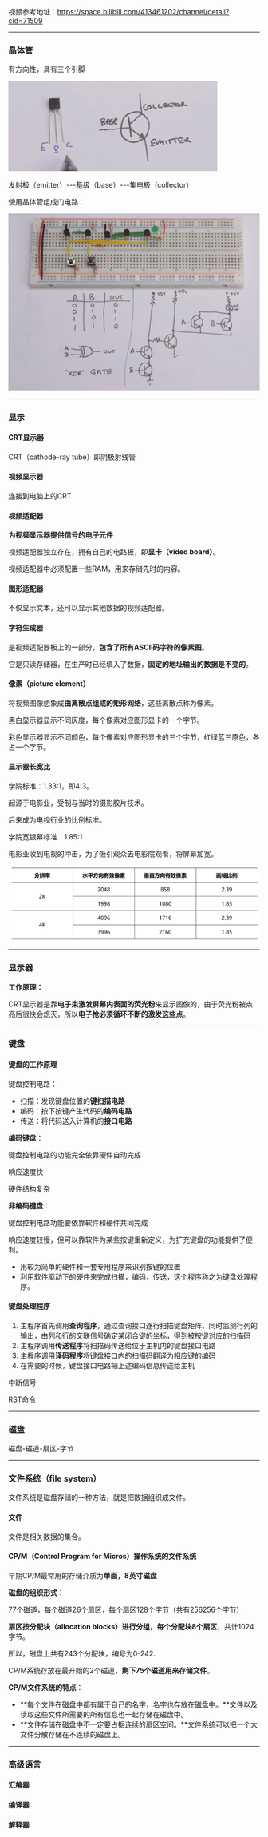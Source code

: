 视频参考地址：<https://space.bilibili.com/413461202/channel/detail?cid=71509> 

---

### 晶体管

有方向性，具有三个引脚

![1568622088613](素材\1568622088613.png)

发射极（emitter）---基级（base）---集电极（collector）



使用晶体管组成门电路：

![1568622904379](素材\1568622904379.png)





---

### 显示



#### CRT显示器

CRT（cathode-ray tube）即阴极射线管



#### 视频显示器

连接到电脑上的CRT



#### 视频适配器

**为视频显示器提供信号的电子元件**

视频适配器独立存在，拥有自己的电路板，即**显卡（video board）**。

视频适配器中必须配置一些RAM，用来存储先时的内容。



#### 图形适配器

不仅显示文本，还可以显示其他数据的视频适配器。





#### 字符生成器

是视频适配器板上的一部分，**包含了所有ASCII码字符的像素图**。

它是只读存储器，在生产时已经填入了数据，**固定的地址输出的数据是不变的**。



#### 像素（picture element）

将视频图像想象成**由离散点组成的矩形网络**，这些离散点称为像素。



黑白显示器显示不同灰度，每个像素对应图形显卡的一个字节。

彩色显示器显示不同颜色，每个像素对应图形显卡的三个字节，红绿蓝三原色，各占一个字节。



#### 显示器长宽比

学院标准：1.33:1，即4:3。

起源于电影业，受制与当时的摄影胶片技术。

后来成为电视行业的比例标准。



学院宽银幕标准：1.85:1

电影业收到电视的冲击，为了吸引观众去电影院观看，将屏幕加宽。



![img](素材\v2-431fd0dbbb191a400d9c8c506c1638b3_hd.jpg)



---

### 显示器

**工作原理：**

CRT显示器是靠**电子束激发屏幕内表面的荧光粉**来显示图像的，由于荧光粉被点亮后很快会熄灭，所以**电子枪必须循环不断的激发这些点**。



---

### 键盘

#### 键盘的工作原理

键盘控制电路：

- 扫描：发现键盘位置的**键扫描电路**
- 编码：按下按键产生代码的**编码电路**
- 传送：将代码送入计算机的**接口电路**



**编码键盘**：

键盘控制电路的功能完全依靠硬件自动完成

响应速度快

硬件结构复杂



**非编码键盘**：

键盘控制电路功能要依靠软件和硬件共同完成

响应速度较慢，但可以靠软件为某些按键重新定义，为扩充键盘的功能提供了便利。

- 用较为简单的硬件和一套专用程序来识别按键的位置
- 利用软件驱动下的硬件来完成扫描，编码，传送，这个程序称之为键盘处理程序。



#### 键盘处理程序

1. 主程序首先调用**查询程序**，通过查询接口逐行扫描键盘矩阵，同时监测行列的输出，由列和行的交联信号确定某闭合键的坐标，得到被按键对应的扫描码
2. 主程序调用**传送程序**将扫描码传送给位于主机内的键盘接口电路
3. 主程序调用**译码程序**将键盘接口内的扫描码翻译为相应键的编码
4. 在需要的时候，键盘接口电路把上述编码信息传送给主机





中断信号

RST命令



---

### 磁盘

磁盘-磁道-扇区-字节



---

### 文件系统（file system）

文件系统是磁盘存储的一种方法，就是把数据组织成文件。



#### 文件

文件是相关数据的集合。



#### CP/M（Control Program for Micros）操作系统的文件系统

早期CP/M最常用的存储介质为**单面，8英寸磁盘**



**磁盘的组织形式：**

77个磁道，每个磁道26个扇区，每个扇区128个字节（共有256256个字节）

**扇区按分配块（allocation blocks）进行分组，每个分配块8个扇区**，共计1024字节。

所以，磁盘上共有243个分配块，编号为0-242.

CP/M系统存放在最开始的2个磁道，**剩下75个磁道用来存储文件**。



**CP/M文件系统的特点**：

- **每个文件在磁盘中都有属于自己的名字，名字也存放在磁盘中。**文件以及读取这些文件所需要的所有信息也一起存储在磁盘中。
- **文件存储在磁盘中不一定要占据连续的扇区空间。**文件系统可以把一个大文件分散存储在不连续的磁盘上。




---

### 高级语言

#### 汇编器

#### 编译器

#### 解释器










